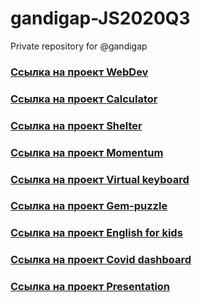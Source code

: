 # gandigap-JS2020Q3
Private repository for @gandigap

### [Cсылка на проект WebDev](https://rolling-scopes-school.github.io/gandigap-JS2020Q3/webdev/)
### [Cсылка на проект Calculator](https://rolling-scopes-school.github.io/gandigap-JS2020Q3/calculator/)
### [Cсылка на проект Shelter](https://rolling-scopes-school.github.io/gandigap-JS2020Q3/shelter/pages/main/)
### [Cсылка на проект Momentum](https://rolling-scopes-school.github.io/gandigap-JS2020Q3/momentum/)
### [Cсылка на проект Virtual keyboard](https://rolling-scopes-school.github.io/gandigap-JS2020Q3/keyboard/)
### [Cсылка на проект Gem-puzzle](https://rolling-scopes-school.github.io/gandigap-JS2020Q3/gem-puzzle/dist/)
### [Cсылка на проект English for kids](https://rolling-scopes-school.github.io/gandigap-JS2020Q3/english-for-kids/dist/)
### [Cсылка на проект Covid dashboard](hhttps://gandigap-covid-dashboard.netlify.app/)
### [Cсылка на проект Presentation](https://rolling-scopes-school.github.io/gandigap-JS2020Q3/presentation/)